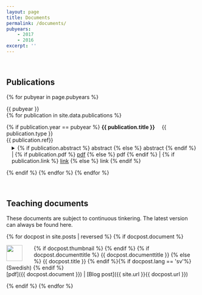 ```yaml
---
layout: page
title: Documents
permalink: /documents/
pubyears:
    - 2017
    - 2016
excerpt: ''
---
```


<br/>

## Publications

{% for pubyear in page.pubyears %}
<div class="pubyear">{{ pubyear }}</div>
{% for publication in site.data.publications  %}

{% if publication.year == pubyear %}
<b>{{ publication.title }}</b>
&emsp;<span class="date">{{ publication.type }}</span><br>
{{ publication.ref}}
<details style="margin-top: -.7em; margin-left: 1em">
<summary>
<!-- abstract --> {% if publication.abstract %}
 <a>abstract</a>
 {% else %}
 <span style="color: $gray"> abstract </span>
{% endif %} |
<!-- pdf -->
{% if publication.pdf %}
 <a href="{{ publication.pdf }}">pdf</a>
  {% else %} 
  <span style="color: $gray">pdf</span>
{% endif %} |
<!-- link -->
{% if publication.link %}
 <a href="{{ publication.link }}">link</a>
 {% else %}
 <span style="color: $gray">link</span>
{% endif %}
</summary>
{% if publication.abstract %}
  <span class="date">{{ publication.abstract }}</span>
{% endif %}
</details>



{% endif %}
{% endfor %}
{% endfor %}

<br/>

## Teaching documents

These documents are subject to continuous tinkering. The latest version can always be found here. 

{% for docpost in site.posts | reversed %}
{% if docpost.document %} 


{% if docpost.thumbnail %}
<a href="{{ docpost.document }}"><img style="height: 3em; width: 3em; float: left; margin-right: 30px" src="{{ docpost.thumbnail }}"></a>
{%  endif %}
{% if docpost.documenttitle %}
  {{ docpost.documenttitle }}
  {% else %}
  {{ docpost.title }}
{% endif %}<!--
-->{% if docpost.lang == 'sv'%}
  <span class="date">(Swedish)</span>
{% endif %}<br>
<span class="publink">[pdf]({{ docpost.document }}) | [Blog post]({{ site.url }}{{ docpost.url }})</span>

{% endif %}
{% endfor %}
